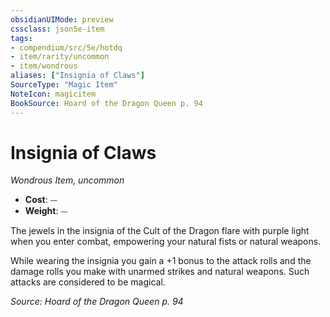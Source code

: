 ```yaml
---
obsidianUIMode: preview
cssclass: json5e-item
tags:
- compendium/src/5e/hotdq
- item/rarity/uncommon
- item/wondrous
aliases: ["Insignia of Claws"]
SourceType: "Magic Item"
NoteIcon: magicitem
BookSource: Hoard of the Dragon Queen p. 94
---
```

# Insignia of Claws
*Wondrous Item, uncommon*  

- **Cost**: ⏤
- **Weight**: ⏤

The jewels in the insignia of the Cult of the Dragon flare with purple light when you enter combat, empowering your natural fists or natural weapons.

While wearing the insignia you gain a +1 bonus to the attack rolls and the damage rolls you make with unarmed strikes and natural weapons. Such attacks are considered to be magical.

*Source: Hoard of the Dragon Queen p. 94*